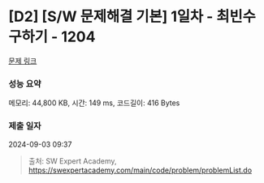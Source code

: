 # [D2] [S/W 문제해결 기본] 1일차 - 최빈수 구하기 - 1204 

[문제 링크](https://swexpertacademy.com/main/code/problem/problemDetail.do?contestProbId=AV13zo1KAAACFAYh) 

### 성능 요약

메모리: 44,800 KB, 시간: 149 ms, 코드길이: 416 Bytes

### 제출 일자

2024-09-03 09:37



> 출처: SW Expert Academy, https://swexpertacademy.com/main/code/problem/problemList.do